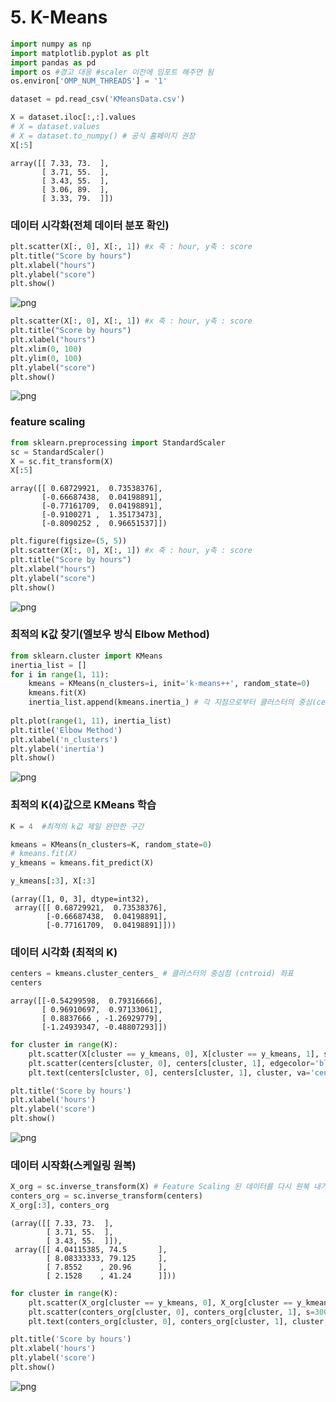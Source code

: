 # 5. K-Means


```python
import numpy as np
import matplotlib.pyplot as plt
import pandas as pd
import os #경고 대응 #scaler 이전에 임포트 해주면 됨
os.environ['OMP_NUM_THREADS'] = '1'
```


```python
dataset = pd.read_csv('KMeansData.csv')
```


```python
X = dataset.iloc[:,:].values
# X = dataset.values
# X = dataset.to_numpy() # 공식 홈페이지 권장
X[:5]
```




    array([[ 7.33, 73.  ],
           [ 3.71, 55.  ],
           [ 3.43, 55.  ],
           [ 3.06, 89.  ],
           [ 3.33, 79.  ]])



### 데이터 시각화(전체 데이터 분포 확인)


```python
plt.scatter(X[:, 0], X[:, 1]) #x 축 : hour, y축 : score
plt.title("Score by hours")
plt.xlabel("hours")
plt.ylabel("score")
plt.show()
```


    
![png](output_5_0.png)
    



```python
plt.scatter(X[:, 0], X[:, 1]) #x 축 : hour, y축 : score
plt.title("Score by hours")
plt.xlabel("hours")
plt.xlim(0, 100)
plt.ylim(0, 100)
plt.ylabel("score")
plt.show()
```


    
![png](output_6_0.png)
    


### feature scaling


```python
from sklearn.preprocessing import StandardScaler
sc = StandardScaler()
X = sc.fit_transform(X)
X[:5]
```




    array([[ 0.68729921,  0.73538376],
           [-0.66687438,  0.04198891],
           [-0.77161709,  0.04198891],
           [-0.9100271 ,  1.35173473],
           [-0.8090252 ,  0.96651537]])




```python
plt.figure(figsize=(5, 5))
plt.scatter(X[:, 0], X[:, 1]) #x 축 : hour, y축 : score
plt.title("Score by hours")
plt.xlabel("hours")
plt.ylabel("score")
plt.show()
```


    
![png](output_9_0.png)
    


### 최적의 K값 찾기(엘보우 방식 Elbow Method)


```python
from sklearn.cluster import KMeans
inertia_list = []
for i in range(1, 11):
    kmeans = KMeans(n_clusters=i, init='k-means++', random_state=0)
    kmeans.fit(X)
    inertia_list.append(kmeans.inertia_) # 각 지점으로부터 클러스터의 중심(centroid)까지의 거리의 제곱의 
    
plt.plot(range(1, 11), inertia_list)
plt.title('Elbow Method')
plt.xlabel('n_clusters')
plt.ylabel('inertia')
plt.show()
```


    
![png](output_11_0.png)
    


### 최적의 K(4)값으로 KMeans 학습


```python
K = 4  #최적의 k값 제일 완만한 구간
```


```python
kmeans = KMeans(n_clusters=K, random_state=0)
# kmeans.fit(X)
y_kmeans = kmeans.fit_predict(X)
```


```python
y_kmeans[:3], X[:3]
```




    (array([1, 0, 3], dtype=int32),
     array([[ 0.68729921,  0.73538376],
            [-0.66687438,  0.04198891],
            [-0.77161709,  0.04198891]]))



### 데이터 시각화 (최적의 K)


```python
centers = kmeans.cluster_centers_ # 클러스터의 중심점 (cntroid) 좌표
centers
```




    array([[-0.54299598,  0.79316666],
           [ 0.96910697,  0.97133061],
           [ 0.8837666 , -1.26929779],
           [-1.24939347, -0.48807293]])




```python
for cluster in range(K):
    plt.scatter(X[cluster == y_kmeans, 0], X[cluster == y_kmeans, 1], s=100, edgecolor='black')
    plt.scatter(centers[cluster, 0], centers[cluster, 1], edgecolor='black', color='yellow', marker='s')
    plt.text(centers[cluster, 0], centers[cluster, 1], cluster, va='center', ha='center')

plt.title('Score by hours')
plt.xlabel('hours')
plt.ylabel('score')
plt.show()
```


    
![png](output_18_0.png)
    


### 데이터 시작화(스케일링 원복)


```python
X_org = sc.inverse_transform(X) # Feature Scaling 된 데이터를 다시 원복 내가 원복하고자하는 값을 넣음 그게 원래 값인 X
conters_org = sc.inverse_transform(centers)
X_org[:3], conters_org
```




    (array([[ 7.33, 73.  ],
            [ 3.71, 55.  ],
            [ 3.43, 55.  ]]),
     array([[ 4.04115385, 74.5       ],
            [ 8.08333333, 79.125     ],
            [ 7.8552    , 20.96      ],
            [ 2.1528    , 41.24      ]]))




```python
for cluster in range(K):
    plt.scatter(X_org[cluster == y_kmeans, 0], X_org[cluster == y_kmeans, 1], s=100, edgecolor='black')
    plt.scatter(conters_org[cluster, 0], conters_org[cluster, 1], s=300, edgecolor='black', color='yellow', marker='s')
    plt.text(conters_org[cluster, 0], conters_org[cluster, 1], cluster, va='center', ha='center')

plt.title('Score by hours')
plt.xlabel('hours')
plt.ylabel('score')
plt.show()
```


    
![png](output_21_0.png)
    

